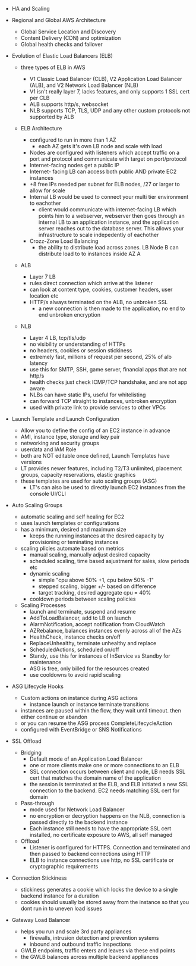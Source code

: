 - HA and Scaling

- Regional and Global AWS Architecture
    - Global Service Location and Discovery
    - Content Delivery (CDN) and optimization 
    - Global health checks and failover

- Evolution of Elastic Load Balancers (ELB)
    - three types of ELB in AWS
        - V1 Classic Load Balancer (CLB), V2 Application Load Balancer (ALB), and V2 Network Load Balancer (NLB)
        - V1 isn't really layer 7, lacks features, and only supports 1 SSL cert per CLB
        - ALB supports http/s, websocket
        - NLB supports TCP, TLS, UDP and any other custom protocols not supported by ALB

    - ELB Architecture
        - configured to run in more than 1 AZ
            - each AZ gets it's own LB node and scale with load
        - Nodes are configured with listeners which accept traffic on a port and protocol and communicate with target on port/protocol
        - Internet-facing nodes get a public IP
        - Internet- facing LB can access both public AND private EC2 instances
        - +8 free IPs needed per subnet for ELB nodes, /27 or larger to allow for scale
        - Internal LB would be used to connect your multi tier environment to eachother
            - client would communicate with internet-facing LB which points him to a webserver, webserver then goes through an internal LB to   an application instance, and the application server reaches out to the database server. This allows your infrastructure to scale indepedently of eachother
        - Crozz-Zone Load Balancing
            - the ability to distribute load across zones. LB Node B can distribute load to to instances inside AZ A
     - ALB
        - Layer 7 LB
        - rules direct connection which arrive at the listener
        - can look at content type, cookies, customer headers, user location etc
        - HTTP/s always terminated on the ALB, no unbroken SSL
            - a new connection is then made to the application, no end to end unbroken encryption
    - NLB
        - Layer 4 LB, tcp/tls/udp
        - no visibility or understanding of HTTPs
        - no headers, cookies or session stickiness
        - extremely fast, millions of request per second, 25% of alb latency
        - use this for SMTP, SSH, game server, financial apps that are not http/s
        - health checks just check ICMP/TCP handshake, and are not app aware
        - NLBs can have static IPs, useful for whitelisting
        - can forward TCP straight to instances, unbroken encryption
        - used with private link to provide services to other VPCs

- Launch Template and Launch Configuration
    - Allow you to define the config of an EC2 instance in advance
    - AMI, instance type, storage and key pair
    - networking and security groups
    - userdata and IAM Role
    - both are NOT editable once defined, Launch Templates have versions
    - LT provides newer features, including T2/T3 unlimited, placement groups, capacity reservations, elastic graphics
    - these templates are used for auto scaling groups (ASG)
        - LT's can also be used to directly launch EC2 instances from the console UI/CLI

- Auto Scaling Groups
    - automatic scaling and self healing for EC2
    - uses launch templates or configurations
    - has a minimum, desired and maximum size
        - keeps the running instances at the desired capacity by provisioning or teminating instances
    - scaling plicies automate based on metrics
        - manual scaling, manually adjust desired capacity
        - scheduled scaling, time based asjustment for sales, slow periods etc
        - dynamic scaling
            - simple "cpu above 50% +1, cpu below 50% -1"
            - stepped scaling, bigger +/- based on difference
            - target tracking, desired aggregate cpu = 40%
        - cooldown periods between scaling policies
    - Scaling Processes
        - launch and terminate, suspend and resume
        - AddToLoadBalancer, add to LB on launch
        - AlarmNotification, accept notification from CloudWatch
        - AZRebalance, balances instances evenly across all of the AZs
        - HealthCheck, instance checks on/off
        - ReplaceUnhealthy, terminate unhealthy and replace
        - ScheduledActions, scheduled on/off
        - Standy, use this for instances of InService vs Standby for maintenance
        - ASG is free, only billed for the resources created
        - use cooldowns to avoid rapid scaling

- ASG Lifecycle Hooks
    - Custom actions on instance during ASG actions
        - instance launch or instance terminate transitions
    - instances are paused within the flow, they wait until timeout. then either continue or abandon
    - or you can resume the ASG process CompleteLifecycleAction
    - configured with EventBridge or SNS Notifications
    

- SSL Offload
    - Bridging
        - Default mode of an Application Load Balancer
        - one or more clients make one or more connections to an ELB
        - SSL connection occurs between client and node, LB needs SSL cert that matches the domain name of the application
        - the session is terminated at the ELB, and ELB initiated a new SSL connection to the backend. EC2 needs matching SSL cert for domain
    - Pass-through
        - mode used for Network Load Balancer
        - no encryption or decryption happens on the NLB, connection is passed directly to the backend instance
        - Each instance still needs to have the appropriate SSL cert installed, no certificate exposure to AWS, all self managed
    - Offload
        - Listener is configured for HTTPS. Connection and terminated and then passed to backend connections using HTTP
        - ELB to instance connections use http, no SSL certificate or cryptographic requirements

- Connection Stickiness
    - stickiness generates a cookie which locks the device to a single backend instance for a duration
    - cookies should usually be stored away from the instance so that you dont run in to uneven load issues

- Gateway Load Balancer
    - helps you run and scale 3rd party appliances
        - firewalls, intrusion detection and prevention systems
        - inbound and outbound traffic inspections
    - GWLB endpoints, traffic enters and leaves via these end points
    - the GWLB balances across multiple backend appliances
    